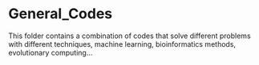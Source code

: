 # General_Codes

This folder contains a combination of codes that solve different problems with different techniques, machine learning, bioinformatics methods, evolutionary computing...
